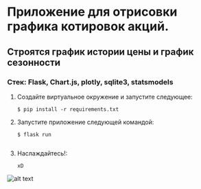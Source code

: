 # Приложение для отрисовки графика котировок акций.
## Строятся график истории цены и график сезонности
### Стек: Flask, Chart.js, plotly, sqlite3, statsmodels
1. Создайте виртуальное окружение и запустите следующее:

    ```
    $ pip install -r requirements.txt
    ```

2. Запустите приложение следующей командой:
    ```
    $ flask run
    

3. Наслаждайтесь!:
    ```
    xD
    ```
![alt text](static/example.png)

